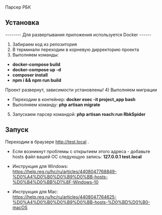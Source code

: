 Парсер РБК
## Установка

--------  Для развертывания приложения используется Docker ------
1) Забираем код из репозитория
2) В терминали переходим в корневую дирректорию проекта
3) Выполняем команды:

- **docker-compose build**
- **docker-compose up -d**
- **composer install**
- **npm i && npm run build**

Проект развернут, зависимости установлены!
4) Выполняем миграции
- Переходим в контейнер: **docker exec -it project_app bash**
- Выполняем команду: **php artisan migrate** 
5) Запускаем парсер командой: **php artisan roach:run RbkSpider**


## Запуск
Переходим в браузере http://test.local .
- Если возникнут проблемы с открытием этого адреса - добавьте hosts файл вашей ОС следующую запись: **127.0.0.1 test.local**

- Инструкция для Windows: https://help.reg.ru/hc/ru/articles/4408047768849-%D0%A4%D0%B0%D0%B9%D0%BB-hosts-%D0%B4%D0%BB%D1%8F-Windows-10
- Инструкция для Mac: https://help.reg.ru/hc/ru/articles/4408047764625-%D0%A4%D0%B0%D0%B9%D0%BB-hosts-%D0%BD%D0%B0-macOS
